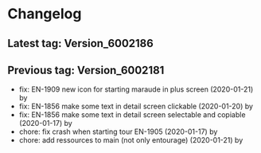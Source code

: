 # Changelog
## Latest tag: Version_6002186
## Previous tag: Version_6002181
* fix: EN-1909 new icon for starting maraude in plus screen (2020-01-21) by <Francois Pellissier>
* fix: EN-1856 make some text in detail screen clickable (2020-01-20) by <Francois Pellissier>
* fix: EN-1856 make some text in detail screen selectable and copiable (2020-01-17) by <Francois Pellissier>
* chore: fix crash when starting tour EN-1905 (2020-01-17) by <Francois Pellissier>
* chore: add ressources to main (not only entourage) (2020-01-21) by <Francois Pellissier>
